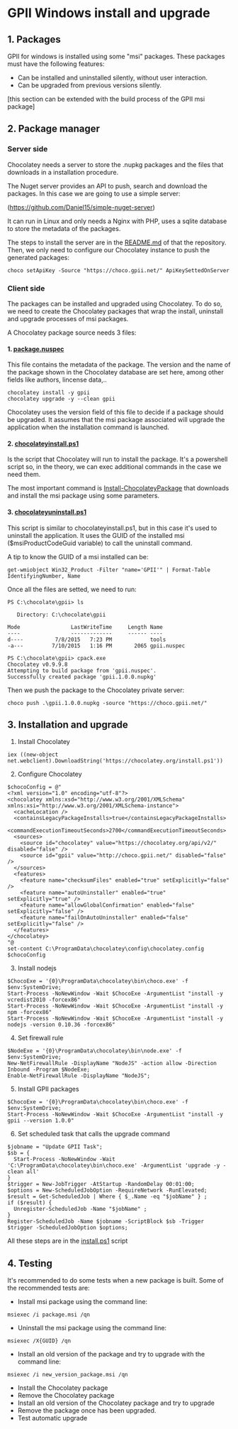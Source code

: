 # GPII Windows install and upgrade

## 1. Packages

GPII for windows is installed using some "msi" packages. These packages must have the following features:

* Can be installed and uninstalled silently, without user interaction.
* Can be upgraded from previous versions silently.

[this section can be extended with the build process of the GPII msi package]

## 2. Package manager

### Server side

Chocolatey needs a server to store the .nupkg packages and the files that downloads in a installation procedure.

The Nuget server provides an API to push, search and download the packages. In this case we are going to use a simple server:

(https://github.com/Daniel15/simple-nuget-server)

It can run in Linux and only needs a Nginx with PHP, uses a sqlite database to store the metadata of the packages.

The steps to install the server are in the [README.md](https://github.com/Daniel15/simple-nuget-server/blob/master/README.md) of that the repository. Then, we only need to configure our Chocolatey instance to push the generated packages:

```
choco setApiKey -Source "https://choco.gpii.net/" ApiKeySettedOnServer
```

### Client side

The packages can be installed and upgraded using Chocolatey. To do so, we need to create the Chocolatey packages that wrap the install, uninstall and upgrade processes of msi packages.

A Chocolatey package source needs 3 files:

#### 1. [package.nuspec](Templates/package.nuspec)

 This file contains the metadata of the package. The version and the name of the package shown in the Chocolatey database are set here, among other fields like authors, lincense data,..
 
 ```
 chocolatey install -y gpii
 chocolatey upgrade -y --clean gpii
 ```
 
 Chocolatey uses the version field of this file to decide if a package should be upgraded. It assumes that the msi package associated will upgrade the application when the installation command is launched.

#### 2. [chocolateyinstall.ps1](Templates/tools/chocolateyinstall.ps1)

 Is the script that Chocolatey will run to install the package. It's a powershell script so, in the theory, we can exec additional commands in the case we need them.

 The most important command is [Install-ChocolateyPackage](https://github.com/chocolatey/choco/wiki/HelpersInstallChocolateyPackage) that downloads and install the msi package using some parameters.

#### 3. [chocolateyuninstall.ps1](Templates/tools/chocolateyuninstall.ps1)

 This script is similar to chocolateyinstall.ps1, but in this case it's used to uninstall the application. It uses the GUID of the installed msi ($msiProductCodeGuid variable) to call the uninstall command.

 A tip to know the GUID of a msi installed can be:
 ```
 get-wmiobject Win32_Product -Filter "name='GPII'" | Format-Table IdentifyingNumber, Name
 ```
 Once all the files are setted, we need to run:
 ```
 PS C:\chocolate\gpii> ls

    Directory: C:\chocolate\gpii

 Mode                LastWriteTime     Length Name
 ----                -------------     ------ ----
 d----          7/8/2015   7:23 PM            tools
 -a---         7/10/2015   1:16 PM       2065 gpii.nuspec

 PS C:\chocolate\gpii> cpack.exe
 Chocolatey v0.9.9.8
 Attempting to build package from 'gpii.nuspec'.
 Successfully created package 'gpii.1.0.0.nupkg'
 ```

 Then we push the package to the Chocolatey private server:
 ```
 choco push .\gpii.1.0.0.nupkg -source "https://choco.gpii.net/"
 ```

## 3. Installation and upgrade

1. Install Chocolatey
```
iex ((new-object net.webclient).DownloadString('https://chocolatey.org/install.ps1'))
```

2. Configure Chocolatey
```
$chocoConfig = @"
<?xml version="1.0" encoding="utf-8"?>
<chocolatey xmlns:xsd="http://www.w3.org/2001/XMLSchema" xmlns:xsi="http://www.w3.org/2001/XMLSchema-instance">
  <cacheLocation />
  <containsLegacyPackageInstalls>true</containsLegacyPackageInstalls>
  <commandExecutionTimeoutSeconds>2700</commandExecutionTimeoutSeconds>
  <sources>
    <source id="chocolatey" value="https://chocolatey.org/api/v2/" disabled="false" />
    <source id="gpii" value="http://choco.gpii.net/" disabled="false" />
  </sources>
  <features>
    <feature name="checksumFiles" enabled="true" setExplicitly="false" />
    <feature name="autoUninstaller" enabled="true" setExplicitly="true" />
    <feature name="allowGlobalConfirmation" enabled="false" setExplicitly="false" />
    <feature name="failOnAutoUninstaller" enabled="false" setExplicitly="false" />
  </features>
</chocolatey>
"@
set-content C:\ProgramData\chocolatey\config\chocolatey.config $chocoConfig
```

3. Install nodejs
```
$ChocoExe = '{0}\ProgramData\chocolatey\bin\choco.exe' -f $env:SystemDrive;
Start-Process -NoNewWindow -Wait $ChocoExe -ArgumentList "install -y vcredist2010 -forcex86"
Start-Process -NoNewWindow -Wait $ChocoExe -ArgumentList "install -y npm -forcex86"
Start-Process -NoNewWindow -Wait $ChocoExe -ArgumentList "install -y nodejs -version 0.10.36 -forcex86"
```

4. Set firewall rule
```
$NodeExe = '{0}\ProgramData\chocolatey\bin\node.exe' -f $env:SystemDrive;
New-NetFirewallRule -DisplayName "NodeJS" -action allow -Direction Inbound -Program $NodeExe;
Enable-NetFirewallRule -DisplayName "NodeJS";
```

5. Install GPII packages
```
$ChocoExe = '{0}\ProgramData\chocolatey\bin\choco.exe' -f $env:SystemDrive;
Start-Process -NoNewWindow -Wait $ChocoExe -ArgumentList "install -y gpii --version 1.0.0"
```

6. Set scheduled task that calls the upgrade command
```
$jobname = "Update GPII Task";
$sb = {
  Start-Process -NoNewWindow -Wait 'C:\ProgramData\chocolatey\bin\choco.exe' -ArgumentList 'upgrade -y -clean all'
}
$trigger = New-JobTrigger -AtStartup -RandomDelay 00:01:00;
$options = New-ScheduledJobOption -RequireNetwork -RunElevated;
$result = Get-ScheduledJob | Where { $_.Name -eq "$jobName" } ;
if ($result) {
  Unregister-ScheduledJob -Name "$jobName" ;
}
Register-ScheduledJob -Name $jobname -ScriptBlock $sb -Trigger $trigger -ScheduledJobOption $options;
```

All these steps are in the [install.ps1](install.ps1) script

## 4. Testing

It's recommended to do some tests when a new package is built. Some of the recommended tests are:

* Install msi package using the command line:
```
msiexec /i package.msi /qn
```
* Uninstall the msi package using the command line:
```
msiexec /X{GUID} /qn
```
* Install an old version of the package and try to upgrade with the command line:
```
msiexec /i new_version_package.msi /qn
```
* Install the Chocolatey package
* Remove the Chocolatey package
* Install an old version of the Chocolatey package and try to upgrade
* Remove the package once has been upgraded.
* Test automatic upgrade
